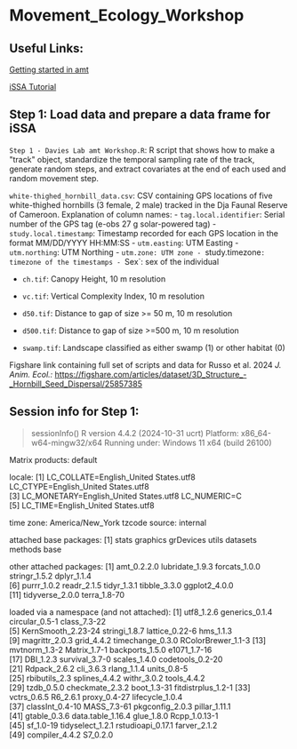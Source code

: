 # Movement_Ecology_Workshop

## Useful Links:
[Getting started in amt](https://cran.r-project.org/web/packages/amt/vignettes/p1_getting_started.html)

[iSSA Tutorial](https://www.youtube.com/watch?v=jiY9N-TNRjs)

## Step 1: Load data and prepare a data frame for iSSA
`Step 1 - Davies Lab amt Workshop.R`: R script that shows how to make a "track" object, standardize the temporal sampling rate of the track, generate random steps, and extract covariates at the end of each used and random movement step.

`white-thighed_hornbill_data.csv`: CSV containing GPS locations of five white-thighed hornbills (3 female, 2 male) tracked in the Dja Faunal Reserve of Cameroon. Explanation of column names:
    - `tag.local.identifier`: Serial number of the GPS tag (e-obs 27 g solar-powered tag)
    - `study.local.timestamp`: Timestamp recorded for each GPS location in the format MM/DD/YYYY HH:MM:SS
    - `utm.easting`: UTM Easting
    - `utm.northing`: UTM Northing
    - `utm.zone: UTM zone
    - `study.timezone`: timezone of the timestamps
    - `Sex`: sex of the individual

- `ch.tif`: Canopy Height, 10 m resolution

- `vc.tif`: Vertical Complexity Index, 10 m resolution

- `d50.tif`: Distance to gap of size >= 50 m, 10 m resolution

- `d500.tif`: Distance to gap of size >=500 m, 10 m resolution

- `swamp.tif`: Landscape classified as either swamp (1) or other habitat (0)

Figshare link containing full set of scripts and data for Russo et al. 2024 _J. Anim. Ecol.:_ https://figshare.com/articles/dataset/3D_Structure_-_Hornbill_Seed_Dispersal/25857385
## Session info for Step 1:
> sessionInfo()
R version 4.4.2 (2024-10-31 ucrt)
Platform: x86_64-w64-mingw32/x64
Running under: Windows 11 x64 (build 26100)

Matrix products: default


locale:
[1] LC_COLLATE=English_United States.utf8  LC_CTYPE=English_United States.utf8   
[3] LC_MONETARY=English_United States.utf8 LC_NUMERIC=C                          
[5] LC_TIME=English_United States.utf8    

time zone: America/New_York
tzcode source: internal

attached base packages:
[1] stats     graphics  grDevices utils     datasets  methods   base     

other attached packages:
 [1] amt_0.2.2.0     lubridate_1.9.3 forcats_1.0.0   stringr_1.5.2   dplyr_1.1.4    
 [6] purrr_1.0.2     readr_2.1.5     tidyr_1.3.1     tibble_3.3.0    ggplot2_4.0.0  
[11] tidyverse_2.0.0 terra_1.8-70   

loaded via a namespace (and not attached):
 [1] utf8_1.2.6         generics_0.1.4     circular_0.5-1     class_7.3-22      
 [5] KernSmooth_2.23-24 stringi_1.8.7      lattice_0.22-6     hms_1.1.3         
 [9] magrittr_2.0.3     grid_4.4.2         timechange_0.3.0   RColorBrewer_1.1-3
[13] mvtnorm_1.3-2      Matrix_1.7-1       backports_1.5.0    e1071_1.7-16      
[17] DBI_1.2.3          survival_3.7-0     scales_1.4.0       codetools_0.2-20  
[21] Rdpack_2.6.2       cli_3.6.3          rlang_1.1.4        units_0.8-5       
[25] rbibutils_2.3      splines_4.4.2      withr_3.0.2        tools_4.4.2       
[29] tzdb_0.5.0         checkmate_2.3.2    boot_1.3-31        fitdistrplus_1.2-1
[33] vctrs_0.6.5        R6_2.6.1           proxy_0.4-27       lifecycle_1.0.4   
[37] classInt_0.4-10    MASS_7.3-61        pkgconfig_2.0.3    pillar_1.11.1     
[41] gtable_0.3.6       data.table_1.16.4  glue_1.8.0         Rcpp_1.0.13-1     
[45] sf_1.0-19          tidyselect_1.2.1   rstudioapi_0.17.1  farver_2.1.2      
[49] compiler_4.4.2     S7_0.2.0
